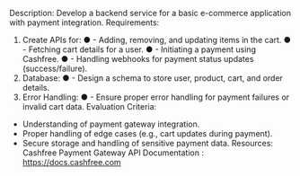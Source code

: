 Description:
Develop a backend service for a basic e-commerce application with payment integration.
Requirements:
1. Create APIs for:
● - Adding, removing, and updating items in the cart.
● - Fetching cart details for a user.
● - Initiating a payment using Cashfree.
● - Handling webhooks for payment status updates (success/failure).
2. Database:
● - Design a schema to store user, product, cart, and order details.
3. Error Handling:
● - Ensure proper error handling for payment failures or invalid cart data.
Evaluation Criteria:
- Understanding of payment gateway integration.
- Proper handling of edge cases (e.g., cart updates during payment).
- Secure storage and handling of sensitive payment data.
Resources:
Cashfree Payment Gateway API Documentation : https://docs.cashfree.com
